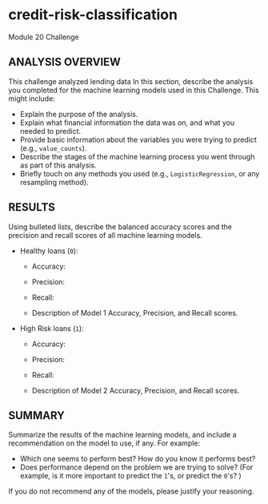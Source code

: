 # credit-risk-classification
Module 20 Challenge

## ANALYSIS OVERVIEW

This challenge analyzed lending data 
In this section, describe the analysis you completed for the machine learning models used in this Challenge. This might include:

* Explain the purpose of the analysis.
* Explain what financial information the data was on, and what you needed to predict.
* Provide basic information about the variables you were trying to predict (e.g., `value_counts`).
* Describe the stages of the machine learning process you went through as part of this analysis.
* Briefly touch on any methods you used (e.g., `LogisticRegression`, or any resampling method).

## RESULTS

Using bulleted lists, describe the balanced accuracy scores and the precision and recall scores of all machine learning models.

* Healthy loans (`0`):
  * Accuracy: 
  * Precision:
  * Recall: 


  * Description of Model 1 Accuracy, Precision, and Recall scores.



* High Risk loans (`1`):
  * Accuracy: 
  * Precision:
  * Recall: 

  
  * Description of Model 2 Accuracy, Precision, and Recall scores.

## SUMMARY

Summarize the results of the machine learning models, and include a recommendation on the model to use, if any. For example:
* Which one seems to perform best? How do you know it performs best?
* Does performance depend on the problem we are trying to solve? (For example, is it more important to predict the `1`'s, or predict the `0`'s? )

If you do not recommend any of the models, please justify your reasoning.

